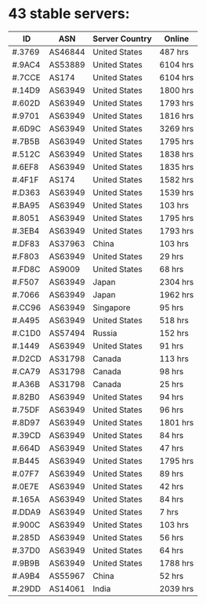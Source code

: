 # 43 stable servers:

| ID | ASN | Server Country | Online |
| ------ | ------ | ------ | ------ |
| #.3769 | AS46844 | United States | 487 hrs |
| #.9AC4 | AS53889 | United States | 6104 hrs |
| #.7CCE | AS174 | United States | 6104 hrs |
| #.14D9 | AS63949 | United States | 1800 hrs |
| #.602D | AS63949 | United States | 1793 hrs |
| #.9701 | AS63949 | United States | 1816 hrs |
| #.6D9C | AS63949 | United States | 3269 hrs |
| #.7B5B | AS63949 | United States | 1795 hrs |
| #.512C | AS63949 | United States | 1838 hrs |
| #.6EF8 | AS63949 | United States | 1835 hrs |
| #.4F1F | AS174 | United States | 1582 hrs |
| #.D363 | AS63949 | United States | 1539 hrs |
| #.BA95 | AS63949 | United States | 103 hrs |
| #.8051 | AS63949 | United States | 1795 hrs |
| #.3EB4 | AS63949 | United States | 1793 hrs |
| #.DF83 | AS37963 | China | 103 hrs |
| #.F803 | AS63949 | United States | 29 hrs |
| #.FD8C | AS9009 | United States | 68 hrs |
| #.F507 | AS63949 | Japan | 2304 hrs |
| #.7066 | AS63949 | Japan | 1962 hrs |
| #.CC96 | AS63949 | Singapore | 95 hrs |
| #.A495 | AS63949 | United States | 518 hrs |
| #.C1D0 | AS57494 | Russia | 152 hrs |
| #.1449 | AS63949 | United States | 91 hrs |
| #.D2CD | AS31798 | Canada | 113 hrs |
| #.CA79 | AS31798 | Canada | 98 hrs |
| #.A36B | AS31798 | Canada | 25 hrs |
| #.82B0 | AS63949 | United States | 94 hrs |
| #.75DF | AS63949 | United States | 96 hrs |
| #.8D97 | AS63949 | United States | 1801 hrs |
| #.39CD | AS63949 | United States | 84 hrs |
| #.664D | AS63949 | United States | 47 hrs |
| #.B445 | AS63949 | United States | 1795 hrs |
| #.07F7 | AS63949 | United States | 89 hrs |
| #.0E7E | AS63949 | United States | 42 hrs |
| #.165A | AS63949 | United States | 84 hrs |
| #.DDA9 | AS63949 | United States | 7 hrs |
| #.900C | AS63949 | United States | 103 hrs |
| #.285D | AS63949 | United States | 56 hrs |
| #.37D0 | AS63949 | United States | 64 hrs |
| #.9B9B | AS63949 | United States | 1788 hrs |
| #.A9B4 | AS55967 | China | 52 hrs |
| #.29DD | AS14061 | India | 2039 hrs |

